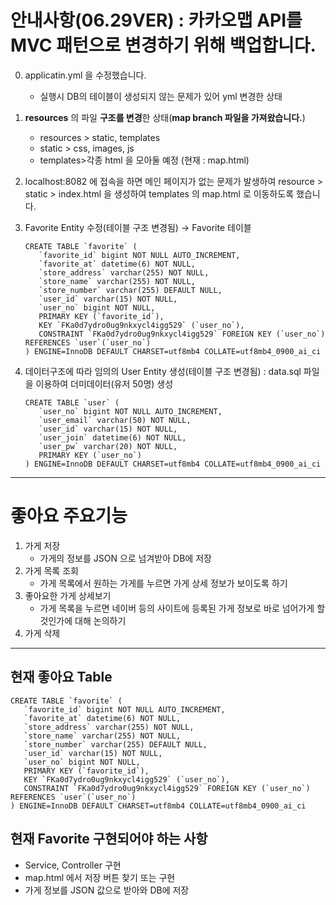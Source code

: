 # 안내사항(06.29VER) : 카카오맵 API를 MVC 패턴으로 변경하기 위해 백업합니다.
0. applicatin.yml 을 수정했습니다. 
   - 실행시 DB의 테이블이 생성되지 않는 문제가 있어 yml 변경한 상태

1. **resources** 의 파일 **구조를 변경**한 상태(**map branch 파일을 가져왔습니다.**)
   - resources > static, templates 
   - static > css, images, js 
   - templates>각종 html 을 모아둘 예정 (현재 : map.html) 

2. localhost:8082 에 접속을 하면 메인 페이지가 없는 문제가 발생하여 resource > static > index.html 을 생성하여 templates 의 map.html 로 이동하도록 했습니다.

3. Favorite Entity 수정(테이블 구조 변경됨) → Favorite 테이블 
   ```
   CREATE TABLE `favorite` (
      `favorite_id` bigint NOT NULL AUTO_INCREMENT, 
      `favorite_at` datetime(6) NOT NULL,
      `store_address` varchar(255) NOT NULL,
      `store_name` varchar(255) NOT NULL,
      `store_number` varchar(255) DEFAULT NULL,
      `user_id` varchar(15) NOT NULL,
      `user_no` bigint NOT NULL,
      PRIMARY KEY (`favorite_id`),
      KEY `FKa0d7ydro0ug9nkxycl4igg529` (`user_no`),
      CONSTRAINT `FKa0d7ydro0ug9nkxycl4igg529` FOREIGN KEY (`user_no`) REFERENCES `user`(`user_no`)
   ) ENGINE=InnoDB DEFAULT CHARSET=utf8mb4 COLLATE=utf8mb4_0900_ai_ci
   ```

4. 데이터구조에 따라 임의의 User Entity 생성(테이블 구조 변경됨) : data.sql 파일을 이용하여 더미데이터(유저 50명) 생성
   ```
   CREATE TABLE `user` (
      `user_no` bigint NOT NULL AUTO_INCREMENT,
      `user_email` varchar(50) NOT NULL,
      `user_id` varchar(15) NOT NULL,
      `user_join` datetime(6) NOT NULL,
      `user_pw` varchar(20) NOT NULL,
      PRIMARY KEY (`user_no`)
   ) ENGINE=InnoDB DEFAULT CHARSET=utf8mb4 COLLATE=utf8mb4_0900_ai_ci
   ```

---
# 좋아요 주요기능
1. 가게 저장
   - 가게의 정보를 JSON 으로 넘겨받아 DB에 저장
2. 가게 목록 조회
   - 가게 목록에서 원하는 가게를 누르면 가게 상세 정보가 보이도록 하기
3. 좋아요한 가게 상세보기
   - 가게 목록을 누르면 네이버 등의 사이트에 등록된 가게 정보로 바로 넘어가게 할 것인가에 대해 논의하기
4. 가게 삭제

---
## 현재 좋아요 Table
   ```
   CREATE TABLE `favorite` (
      `favorite_id` bigint NOT NULL AUTO_INCREMENT, 
      `favorite_at` datetime(6) NOT NULL,
      `store_address` varchar(255) NOT NULL,
      `store_name` varchar(255) NOT NULL,
      `store_number` varchar(255) DEFAULT NULL,
      `user_id` varchar(15) NOT NULL,
      `user_no` bigint NOT NULL,
      PRIMARY KEY (`favorite_id`),
      KEY `FKa0d7ydro0ug9nkxycl4igg529` (`user_no`),
      CONSTRAINT `FKa0d7ydro0ug9nkxycl4igg529` FOREIGN KEY (`user_no`) REFERENCES `user`(`user_no`)
   ) ENGINE=InnoDB DEFAULT CHARSET=utf8mb4 COLLATE=utf8mb4_0900_ai_ci
   ```

## 현재 Favorite 구현되어야 하는 사항
- Service, Controller 구현 
- map.html 에서 저장 버튼 찾기 또는 구현 
- 가게 정보를 JSON 값으로 받아와 DB에 저장